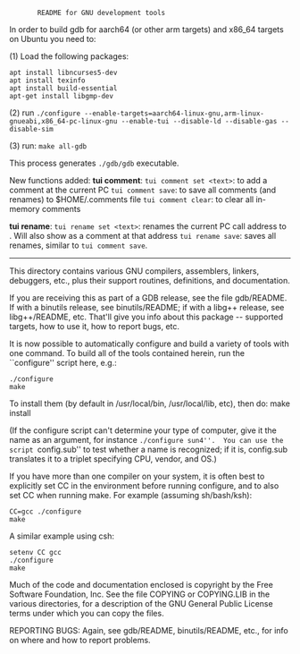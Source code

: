 		   README for GNU development tools


In order to build gdb for aarch64 (or other arm targets) and x86_64 targets 
on Ubuntu you need to:

(1) Load the following packages:
```
apt install libncurses5-dev
apt install texinfo
apt install build-essential
apt-get install libgmp-dev
```
(2) run 
`./configure --enable-targets=aarch64-linux-gnu,arm-linux-gnueabi,x86_64-pc-linux-gnu --enable-tui --disable-ld --disable-gas --disable-sim`

(3) run:
`make all-gdb`

This process generates `./gdb/gdb` executable.

New functions added:
**tui comment**: 
`tui comment set <text>`: to add a comment at the current PC
`tui comment save`: to save all comments (and renames) to $HOME/.comments file
`tui comment clear`: to clear all in-memory comments

**tui rename**:
`tui rename set <text>`: renames the current PC call address to <text>. Will also show as a comment at that address
`tui rename save`: saves all renames, similar to `tui comment save`.	

-------------------------------------------------------------------------------------------------------------------------------
This directory contains various GNU compilers, assemblers, linkers, 
debuggers, etc., plus their support routines, definitions, and documentation.

If you are receiving this as part of a GDB release, see the file gdb/README.
If with a binutils release, see binutils/README;  if with a libg++ release,
see libg++/README, etc.  That'll give you info about this
package -- supported targets, how to use it, how to report bugs, etc.

It is now possible to automatically configure and build a variety of
tools with one command.  To build all of the tools contained herein,
run the ``configure'' script here, e.g.:

	./configure 
	make

To install them (by default in /usr/local/bin, /usr/local/lib, etc),
then do:
	make install

(If the configure script can't determine your type of computer, give it
the name as an argument, for instance ``./configure sun4''.  You can
use the script ``config.sub'' to test whether a name is recognized; if
it is, config.sub translates it to a triplet specifying CPU, vendor,
and OS.)

If you have more than one compiler on your system, it is often best to
explicitly set CC in the environment before running configure, and to
also set CC when running make.  For example (assuming sh/bash/ksh):

	CC=gcc ./configure
	make

A similar example using csh:

	setenv CC gcc
	./configure
	make

Much of the code and documentation enclosed is copyright by
the Free Software Foundation, Inc.  See the file COPYING or
COPYING.LIB in the various directories, for a description of the
GNU General Public License terms under which you can copy the files.

REPORTING BUGS: Again, see gdb/README, binutils/README, etc., for info
on where and how to report problems.
